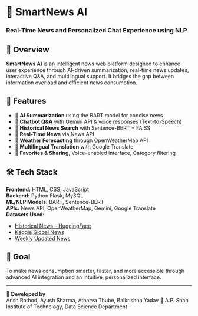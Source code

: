 # 🧠 SmartNews AI  
### Real-Time News and Personalized Chat Experience using NLP

## 📌 Overview

**SmartNews AI** is an intelligent news web platform designed to enhance user experience through AI-driven summarization, real-time news updates, interactive Q&A, and multilingual support. It bridges the gap between information overload and efficient news consumption.

## 🚀 Features

- 🔹 **AI Summarization** using the BART model for concise news
- 🔹 **Chatbot Q&A** with Gemini API & voice responses (Text-to-Speech)
- 🔹 **Historical News Search** with Sentence-BERT + FAISS
- 🔹 **Real-Time News** via News API
- 🔹 **Weather Forecasting** through OpenWeatherMap API
- 🔹 **Multilingual Translation** with Google Translate
- 🔹 **Favorites & Sharing**, Voice-enabled interface, Category filtering

## 🛠️ Tech Stack

**Frontend:** HTML, CSS, JavaScript  
**Backend:** Python Flask, MySQL  
**ML/NLP Models:** BART, Sentence-BERT  
**APIs:** News API, OpenWeatherMap, Gemini, Google Translate  
**Datasets Used:**
- [Historical News – HuggingFace](https://huggingface.co/datasets/deerfieldgreen/stk-historical-news)
- [Kaggle Global News](https://www.kaggle.com/datasets/everydaycodings/global-news-dataset)
- [Weekly Updated News](https://www.kaggle.com/datasets/azraimohamad/news-article-weekly-updated)

## 🎯 Goal

To make news consumption smarter, faster, and more accessible through advanced AI integration and an intuitive, personalized interface.

---

🔗 **Developed by**  
Ansh Rathod, Ayush Sharma, Atharva Thube, Balkrishna Yadav
📍 A.P. Shah Institute of Technology, Data Science Department
